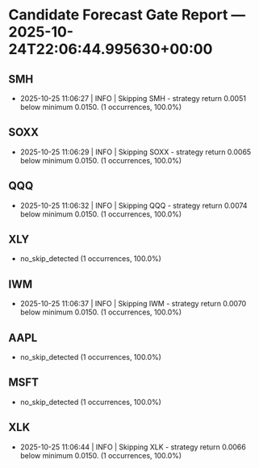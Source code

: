 # Candidate Forecast Gate Report — 2025-10-24T22:06:44.995630+00:00

## SMH
- 2025-10-25 11:06:27 | INFO | Skipping SMH - strategy return 0.0051 below minimum 0.0150. (1 occurrences, 100.0%)

## SOXX
- 2025-10-25 11:06:29 | INFO | Skipping SOXX - strategy return 0.0065 below minimum 0.0150. (1 occurrences, 100.0%)

## QQQ
- 2025-10-25 11:06:32 | INFO | Skipping QQQ - strategy return 0.0074 below minimum 0.0150. (1 occurrences, 100.0%)

## XLY
- no_skip_detected (1 occurrences, 100.0%)

## IWM
- 2025-10-25 11:06:37 | INFO | Skipping IWM - strategy return 0.0070 below minimum 0.0150. (1 occurrences, 100.0%)

## AAPL
- no_skip_detected (1 occurrences, 100.0%)

## MSFT
- no_skip_detected (1 occurrences, 100.0%)

## XLK
- 2025-10-25 11:06:44 | INFO | Skipping XLK - strategy return 0.0066 below minimum 0.0150. (1 occurrences, 100.0%)
